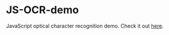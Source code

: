 JS-OCR-demo
===========

JavaScript optical character recognition demo. Check it out [here](https://frontenddeveloping.github.io/js-ocr/).

